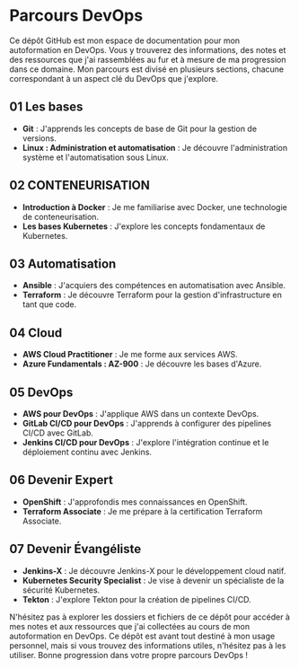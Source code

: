 # Parcours DevOps

Ce dépôt GitHub est mon espace de documentation pour mon autoformation en DevOps. Vous y trouverez des informations, des notes et des ressources que j'ai rassemblées au fur et à mesure de ma progression dans ce domaine. Mon parcours est divisé en plusieurs sections, chacune correspondant à un aspect clé du DevOps que j'explore.

## 01 Les bases

- **Git** : J'apprends les concepts de base de Git pour la gestion de versions.
- **Linux : Administration et automatisation** : Je découvre l'administration système et l'automatisation sous Linux.

## 02 CONTENEURISATION

- **Introduction à Docker** : Je me familiarise avec Docker, une technologie de conteneurisation.
- **Les bases Kubernetes** : J'explore les concepts fondamentaux de Kubernetes.

## 03 Automatisation

- **Ansible** : J'acquiers des compétences en automatisation avec Ansible.
- **Terraform** : Je découvre Terraform pour la gestion d'infrastructure en tant que code.

## 04 Cloud

- **AWS Cloud Practitioner** : Je me forme aux services AWS.
- **Azure Fundamentals : AZ-900** : Je découvre les bases d'Azure.

## 05 DevOps

- **AWS pour DevOps** : J'applique AWS dans un contexte DevOps.
- **GitLab CI/CD pour DevOps** : J'apprends à configurer des pipelines CI/CD avec GitLab.
- **Jenkins CI/CD pour DevOps** : J'explore l'intégration continue et le déploiement continu avec Jenkins.

## 06 Devenir Expert

- **OpenShift** : J'approfondis mes connaissances en OpenShift.
- **Terraform Associate** : Je me prépare à la certification Terraform Associate.

## 07 Devenir Évangéliste

- **Jenkins-X** : Je découvre Jenkins-X pour le développement cloud natif.
- **Kubernetes Security Specialist** : Je vise à devenir un spécialiste de la sécurité Kubernetes.
- **Tekton** : J'explore Tekton pour la création de pipelines CI/CD.

N'hésitez pas à explorer les dossiers et fichiers de ce dépôt pour accéder à mes notes et aux ressources que j'ai collectées au cours de mon autoformation en DevOps. Ce dépôt est avant tout destiné à mon usage personnel, mais si vous trouvez des informations utiles, n'hésitez pas à les utiliser. Bonne progression dans votre propre parcours DevOps !
